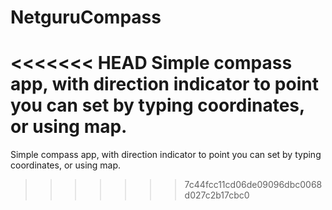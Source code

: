 # NetguruCompass

<<<<<<< HEAD
Simple compass app, with direction indicator to point you can set by typing coordinates, or using map.
=======
Simple compass app, with direction indicator to point you can set by typing coordinates, or using map.
>>>>>>> 7c44fcc11cd06de09096dbc0068d027c2b17cbc0
